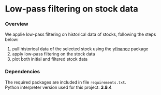# Low-pass filtering on stock data
### Overview
We applie low-pass filtering on historical data of stocks, following the steps below:<br>
1. pull historical data of the selected stock using the [yfinance](https://pypi.org/project/yfinance/) package
1. apply low-pass filtering on the stock data
1. plot both initial and filtered stock data

### Dependencies
The required packages are included in file ```requirements.txt```.<br>
Python interpreter version used for this project: **3.9.4**

